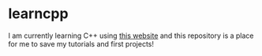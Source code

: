 # learncpp

I am currently learning C++ using [this website](https://www.learncpp.com/) and this repository is a place for me to save my tutorials and first projects!
